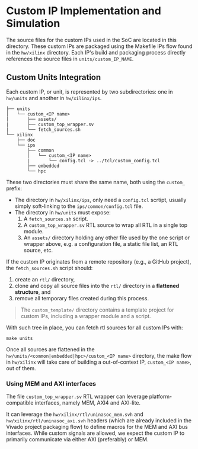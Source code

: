 # Custom IP Implementation and Simulation

The source files for the custom IPs used in the SoC are located in this directory. These custom IPs are packaged using the Makefile IPs flow found in the `hw/xilinx` directory. Each IP's build and packaging process directly references the source files in `units/custom_IP_NAME`.

## Custom Units Integration

Each custom IP, or unit, is represented by two subdirectories: one in `hw/units` and another in `hw/xilinx/ips`.

```
├── units
│   └── custom_<IP name>
|       ├── assets/
|       ├── custom_top_wrapper.sv
|       └── fetch_sources.sh
└── xilinx
    ├── doc
    └── ips
        ├── common
        │   └── custom_<IP name>
        |       └── config.tcl -> ../tcl/custom_config.tcl
        ├── embedded
        └── hpc
```

These two directories must share the same name, both using the `custom_` prefix:
- The directory in `hw/xilinx/ips`, only need a `config.tcl` scrtipt, usually simply soft-linking to the `ips/common/config.tcl` file.
- The directory in `hw/units` must expose:
    1. A `fetch_sources.sh` script.
    1. A `custom_top_wrapper.sv` RTL source to wrap all RTL in a single top module.
    1. An  `assets/` directory holding any other file used by the one script or wrapper above, e.g. a configuration file, a static file list, an RTL source, etc.

If the custom IP originates from a remote repository (e.g., a GitHub project), the  `fetch_sources.sh` script should:
1. create an `rtl/` directory,
1. clone and copy all source files into the `rtl/` directory in a **flattened structure**, and
1. remove all temporary files created during this process.

> The `custom_template/` directory contains a template project for custom IPs, including a wrapper module and a script.

With such tree in place, you can fetch rtl sources for all custom IPs with:
```
make units
```

Once all sources are flattened in the `hw/units/<common|embedded|hpc>/custom_<IP name>` directory, the make flow in `hw/xilinx` will take care of building a out-of-context IP, `custom_<IP name>`, out of them.

### Using MEM and AXI interfaces

The file `custom_top_wrapper.sv` RTL wrapper can leverage platform-compatible interfaces, namely MEM, AXI4 and AXI-lite.

It can leverage the `hw/xilinx/rtl/uninasoc_mem.svh` and `hw/xilinx/rtl/uninasoc_axi.svh` headers (which are already included in the Vivado project packaging flow) to define macros for the MEM and AXI bus interfaces. While custom signals are allowed, we expect the custom IP to primarily communicate via either AXI (preferably) or MEM.
